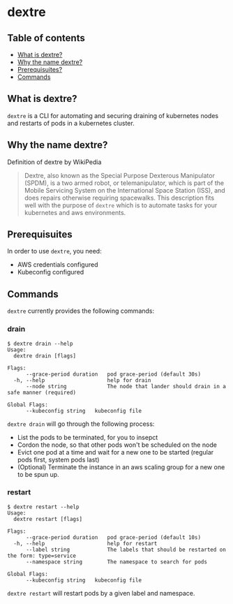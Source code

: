 # dextre

## Table of contents
- [What is dextre?](#what-is-dextre)
- [Why the name dextre?](#why-dextre)
- [Prerequisuites?](#prerequisuites)
- [Commands](#commands)

## What is dextre?
`dextre` is a CLI for automating and securing draining of kubernetes nodes and restarts of pods in a kubernetes cluster.

## Why the name dextre?
Definition of dextre by WikiPedia
>Dextre, also known as the Special Purpose Dexterous Manipulator (SPDM), is a two armed robot, or telemanipulator, which is part of the Mobile Servicing System on the International Space Station (ISS), and does repairs otherwise requiring spacewalks.
This description fits well with the purpose of `dextre` which is to automate tasks for your kubernetes and aws environments.

## Prerequisuites
In order to use `dextre`, you need:
* AWS credentials configured
* Kubeconfig configured

## Commands
`dextre` currently provides the following commands:

### drain
```
$ dextre drain --help
Usage:
  dextre drain [flags]

Flags:
      --grace-period duration   pod grace-period (default 30s)
  -h, --help                    help for drain
      --node string             The node that lander should drain in a safe manner (required)

Global Flags:
      --kubeconfig string   kubeconfig file
```
`dextre drain` will go through the following process:

* List the pods to be terminated, for you to insepct
* Cordon the node, so that other pods won't be scheduled on the node
* Evict one pod at a time and wait for a new one to be started (regular pods first, system pods last)
* (Optional) Terminate the instance in an aws scaling group for a new one to be spun up.

### restart
```
$ dextre restart --help
Usage:
  dextre restart [flags]

Flags:
      --grace-period duration   pod grace-period (default 10s)
  -h, --help                    help for restart
      --label string            The labels that should be restarted on the form: type=service
      --namespace string        The namespace to search for pods

Global Flags:
      --kubeconfig string   kubeconfig file
```
`dextre restart` will restart pods by a given label and namespace. 
